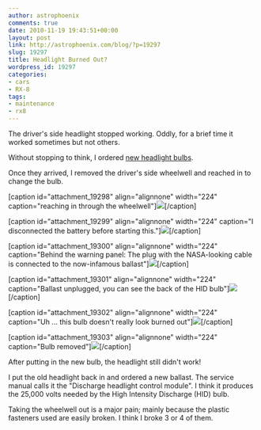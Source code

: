 ```yaml
---
author: astrophoenix
comments: true
date: 2010-11-19 19:43:51+00:00
layout: post
link: http://astrophoenix.com/blog/?p=19297
slug: 19297
title: Headlight Burned Out?
wordpress_id: 19297
categories:
- cars
- RX-8
tags:
- maintenance
- rx8
---
```


The driver's side headlight stopped working. Oddly, for a brief time it worked sometimes but not others.

Without stopping to think, I ordered [new headlight bulbs](http://www.therpmstore.com/product_info.php?cPath=57&products_id=177&osCsid=irb0256c126k8ko95dulmfiht5).

Once they arrived, I removed the driver's side wheelwell and reached in to change the bulb.

[caption id="attachment_19298" align="alignnone" width="224" caption="reaching in through the wheelwell"][![](/blog/wp-uploads/astrophoenix/2010/12/IMG_0580-224x300.jpg)](/blog/wp-uploads/astrophoenix/2010/12/IMG_0580.jpg)[/caption]

[caption id="attachment_19299" align="alignnone" width="224" caption="I disconnected the battery before starting this."][![](/blog/wp-uploads/astrophoenix/2010/12/IMG_0584-224x300.jpg)](/blog/wp-uploads/astrophoenix/2010/12/IMG_0584.jpg)[/caption]

[caption id="attachment_19300" align="alignnone" width="224" caption="Behind the warning panel: The plug with the NASA-looking cable is connected to the now-infamous ballast"][![](/blog/wp-uploads/astrophoenix/2010/12/IMG_0583-224x300.jpg)](/blog/wp-uploads/astrophoenix/2010/12/IMG_0583.jpg)[/caption]

[caption id="attachment_19301" align="alignnone" width="224" caption="Ballast unplugged, you can see the back of the HID bulb"][![](/blog/wp-uploads/astrophoenix/2010/12/IMG_0587-224x300.jpg)](/blog/wp-uploads/astrophoenix/2010/12/IMG_0587.jpg)[/caption]

[caption id="attachment_19302" align="alignnone" width="224" caption="Uh ... this bulb doesn't really look burned out"][![](/blog/wp-uploads/astrophoenix/2010/12/IMG_0589-224x300.jpg)](/blog/wp-uploads/astrophoenix/2010/12/IMG_0589.jpg)[/caption]

[caption id="attachment_19303" align="alignnone" width="224" caption="Bulb removed"][![](/blog/wp-uploads/astrophoenix/2010/12/IMG_0590-224x300.jpg)](/blog/wp-uploads/astrophoenix/2010/12/IMG_0590.jpg)[/caption]

After putting in the new bulb, the headlight still didn't work!

I put the old headlight back in and ordered a new ballast. The service manual calls it the "Discharge headlight control module". I think it produces the 25,000 volts needed by the High Intensity Discharge (HID) bulb.

Taking the wheelwell out is a major pain; mainly because the plastic fasteners used are easily broken. I think I broke 3 or 4 of them.
